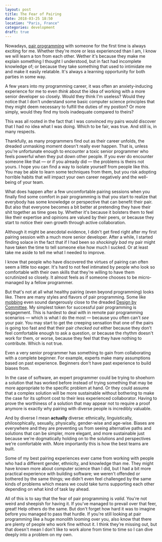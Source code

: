 ```yaml
---
layout: post
title: The Fear of Pairing
date: 2018-03-25 18:50
location: "Paris, France"
categories: development
draft: true
---
```


Nowadays, [pair programming][pair] with someone for the first time is
always exciting for me. Whether they're more or less experienced than I
am, I know we will learn a ton from each other. Wether it's because they
make me explain something I thought I understood, but in fact had
incomplete knowledge of; or because they take something that used to
intimidate me and make it easily relatable. It's always a learning
opportunity for both parties in some way.

A few years into my programming career, it was often an anxiety-inducing
experience for me to even *think* about the idea of working with a more
senior developer so closely. Would they think I'm useless? Would they
notice that I don't understand some basic computer science principles
that they might deem necessary to fulfill the duties of my postion? Or
more simply, would they find my tools inadequate compared to theirs?

This was all rooted in the fact that I was convinced my pairs would
discover that I had no idea what I was doing. Which to be fair, was
true. And still is, in many respects.

Thankfully, as many programmers find out as their career unfolds, the
dreaded unmasking moment doesn't really ever happen. That is, unless
you're unfortunate enough to encounter a toxic senior programmer who
feels powerful when they put down other people. If you ever do encounter
someone like that — or if you already did — the problems is theirs not
yours. I hope you can find a way to isolate yourself from people like
this. You may be able to learn some techniques from them, but you risk
adopting horrible habits that will impact your own career negatively and
the well-being of your team.

What does happen after a few uncomfortable pairing sessions when you
finally find some comfort in pair programming is that you start to
realize that everybody has some knowledge or perspective that can
benefit their pair. But also that everyone becomes a bit better at
pretending they have their shit together as time goes by. Whether it's
because it bolsters them to feel like their expertise and opinions are
valued by their peers, or because they start to notice their own growth
through active collaboration.

Although it might be anecdotal evidence, I didn't get fired right after
my first pairing session with a much more senior developer. After a
while, I started finding solace in the fact that if I had been so
*shockingly bad* my pair might have taken the time to tell someone else
how much I sucked. Or at least take me aside to tell me what I needed to
improve.

I know that people who have discovered the virtues of pairing can often
seem a little too eager. It's hard to not feel intimated by people who
look so comfortable with their own skills that they're willing to have
them scrutinized so closely. It almost feels as if someone chooses to be
micro-managed by a fellow programmer.

But that's not at all what healthy pairing (even beyond programming)
looks like. There are many styles and flavors of pair programming. Some
like [mobbing][mob] even sound dangerously close to the dreaded
[Design by Committee][dbc]. My simplest token for successful pair
programming is engagement. This is hardest to deal with in remote pair
programming scenarios — which is what I do the most — because you often
can't *see* your pair. You may start to get the creeping sensation that
one of the pairs is going too fast and that their pair *checked out*
either because they don't feel comfortable enough to ask a question, or
because the rhythm doesn't work for them, or worse, because they feel
that they have nothing to contribute. Which is not true.

Even a very senior programmer has something to gain from collaborating
with a complete beginner. For example, experts make many assumptions
based on past experience. Beginners don't have past experience to build
biases from.

In the case of software, an expert programmer could be trying to
shoehorn a solution that has worked before instead of trying something
that may be more appropriate to the specific problem at hand. Or they
could assume that a complex solution will be more sustainable without
bothering to make the case for its upfront cost to their less
experienced collaborator. Having to prove the worthiness of a solution
that may appear not to require a proof anymore is exactly why pairing
with diverse people is incredibly valuable.

And by diverse I mean **actually** diverse: ethnically, linguistically,
philosophically, sexually, physically, gender-wise and age-wise. Biases
are everywhere and they are preventing us from seeing alternative paths
and solutions that can be simpler, more elegant, and more sustainable
just because we're dogmatically holding on to the solutions and
perspectives we're comfortable with. More importantly this is how the
best teams are built.

Some of my best pairing experiences ever came from working with people
who had a different gender, ethnicity, and knowledge than me. They
might have known more about computer science than I did, but I had a bit
more practical experience with building software; we weren't offended or
bothered by the same things; we didn't even feel challenged by the same
kinds of problems which means we could take turns supporting each other
depending on what kind of task lay ahead.

All of this is to say that the fear of pair programming is *valid*.
You're not weird and sheepish for having it. If you've managed to
prevail over that feer, great! Help others do the same. But don't forget
how hard it was to imagine before you managed to pass that hurdle. If
you're still looking at pair programming like a huge monolith looming
over you, also know that there are plenty of people who work fine
without it. I think they're missing out, but that doesn't mean I don't
like to work alone from time to time so I can dive deeply into a problem
on my own.

[mob]: https://en.wikipedia.org/wiki/Mob_programming
[pair]: https://en.wikipedia.org/wiki/Pair_programming
[dbc]: https://en.wikipedia.org/wiki/Design_by_committee
